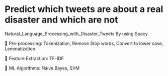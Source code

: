 #  Predict which tweets are about a real disaster and which are not 
Natural_Language_Processing_with_Disaster_Tweets
By using Spacy 

	Pre-processing: Tokenization, Remove Stop words, Convert to lower case, Lemmatization. 

	Feature Extraction: TF-IDF

	ML Algorithms: Naive Bayes, SVM
